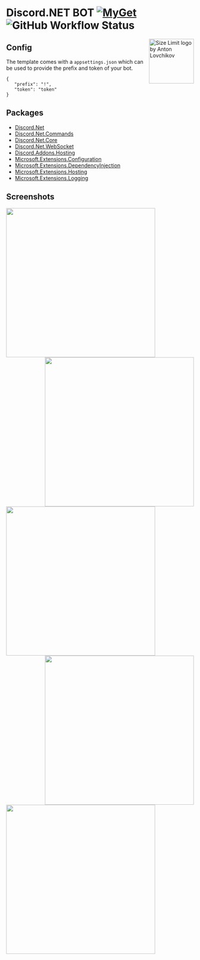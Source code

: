 # Discord.NET BOT  [![MyGet](https://img.shields.io/myget/discord-net/v/Discord.Net.svg)](https://www.myget.org/feed/Packages/discord-net)  ![GitHub Workflow Status](https://img.shields.io/github/workflow/status/directoire/Discord.NET-Template/CodeQL)

<img src="https://i.imgur.com/yg3BYh4.png" align="right"
     alt="Size Limit logo by Anton Lovchikov" width="120" height="120">

## Config

The template comes with a `appsettings.json` which can be used to provide the prefix and token of your bot.


```
{
   "prefix": "!",
   "token": "token"
}
```

## Packages

* [Discord.Net](https://www.nuget.org/packages/Discord.Net/)
* [Discord.Net.Commands](https://www.nuget.org/packages/Discord.Net.Commands/)
* [Discord.Net.Core](https://www.nuget.org/packages/Discord.Net.Core/)
* [Discord.Net.WebSocket](https://www.nuget.org/packages/Discord.Net.WebSocket/)
* [Discord.Addons.Hosting](https://www.nuget.org/packages/Discord.Addons.Hosting/)
* [Microsoft.Extensions.Configuration](https://www.nuget.org/packages/Microsoft.Extensions.Configuration/)
* [Microsoft.Extensions.DependencyInjection](https://www.nuget.org/packages/Microsoft.Extensions.DependencyInjection/)
* [Microsoft.Extensions.Hosting](https://www.nuget.org/packages/Microsoft.Extensions.Hosting/)
* [Microsoft.Extensions.Logging](https://www.nuget.org/packages/Microsoft.Extensions.Logging/)


## Screenshots



<img src="https://user-images.githubusercontent.com/57047418/121926898-1eeaab80-cd47-11eb-834f-9291c0dd3c94.JPG" width="400" height="400" align="left">

<img src="https://user-images.githubusercontent.com/57047418/121926907-20b46f00-cd47-11eb-99e4-bec34c3aedfe.JPG" width="400" height="400" align="right">

<img src="https://user-images.githubusercontent.com/57047418/121926909-21e59c00-cd47-11eb-965b-94cd5ffda197.JPG" width="400" height="400" align="left">

<img src="https://user-images.githubusercontent.com/57047418/121926911-227e3280-cd47-11eb-8e7e-e2871ba52bf2.JPG" width="400" height="400" align="right">

<img src="https://user-images.githubusercontent.com/57047418/121926915-23af5f80-cd47-11eb-95fb-0d027d374369.JPG" width="400" height="400" align="left">


